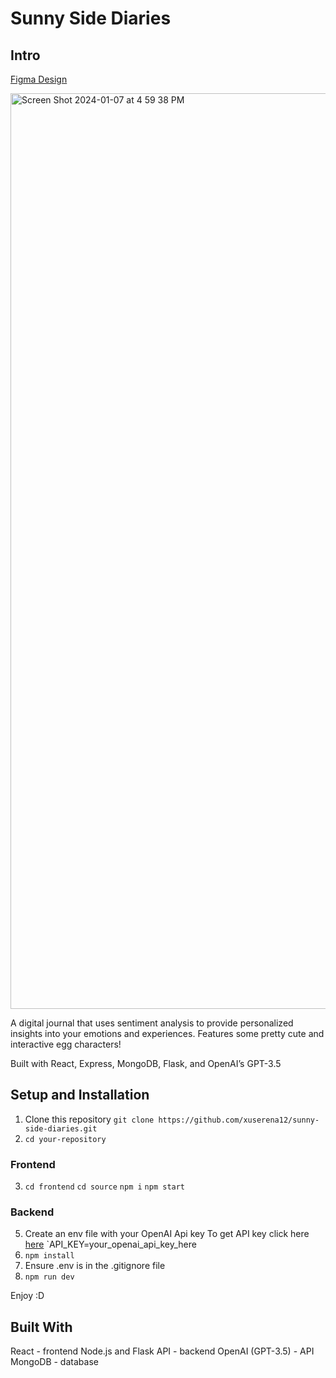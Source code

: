 # Sunny Side Diaries #


## Intro 

[Figma Design](https://www.figma.com/file/Eg1W3VKdVN6m3Zk3W0h1bv/Sunny-Side-Diaries-Design?type=design&node-id=0%3A1&mode=design&t=nqu6ncBZoNGzmK2y-1)

<img width="1465" alt="Screen Shot 2024-01-07 at 4 59 38 PM" src="https://github.com/xuserena12/sunnyside-diaries/assets/84420380/20a10110-1aab-4608-980d-8f7ed4a52910">


A digital journal that uses sentiment analysis to provide personalized insights into your emotions and experiences. Features some pretty cute and interactive egg characters!

Built with React, Express, MongoDB, Flask, and OpenAI’s GPT-3.5

## Setup and Installation

1. Clone this repository
   `git clone https://github.com/xuserena12/sunny-side-diaries.git`
2. `cd your-repository`
### Frontend
3.
   `cd frontend`
   `cd source`
   `npm i`
   `npm start`
### Backend
5. Create an env file with your OpenAI Api key
   To get API key click here [here](https://platform.openai.com/api-keys)
  `API_KEY=your_openai_api_key_here
6. `npm install`
7. Ensure .env is in the .gitignore file
8. `npm run dev`

Enjoy :D


## Built With
React - frontend
Node.js and Flask API - backend
OpenAI (GPT-3.5) - API
MongoDB - database
